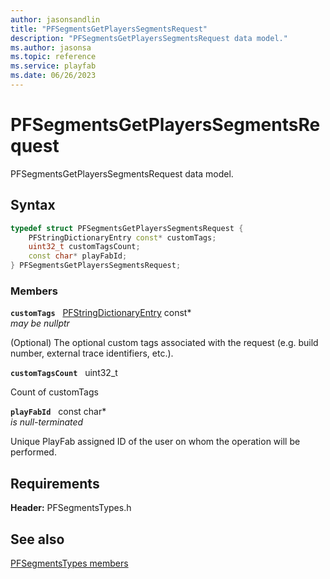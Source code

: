 ```yaml
---
author: jasonsandlin
title: "PFSegmentsGetPlayersSegmentsRequest"
description: "PFSegmentsGetPlayersSegmentsRequest data model."
ms.author: jasonsa
ms.topic: reference
ms.service: playfab
ms.date: 06/26/2023
---
```


# PFSegmentsGetPlayersSegmentsRequest  

PFSegmentsGetPlayersSegmentsRequest data model.  

## Syntax  
  
```cpp
typedef struct PFSegmentsGetPlayersSegmentsRequest {  
    PFStringDictionaryEntry const* customTags;  
    uint32_t customTagsCount;  
    const char* playFabId;  
} PFSegmentsGetPlayersSegmentsRequest;  
```
  
### Members  
  
**`customTags`** &nbsp; [PFStringDictionaryEntry](../../pftypes/structs/pfstringdictionaryentry.md) const*  
*may be nullptr*  
  
(Optional) The optional custom tags associated with the request (e.g. build number, external trace identifiers, etc.).
  
**`customTagsCount`** &nbsp; uint32_t  
  
Count of customTags
  
**`playFabId`** &nbsp; const char*  
*is null-terminated*  
  
Unique PlayFab assigned ID of the user on whom the operation will be performed.
  
  
## Requirements  
  
**Header:** PFSegmentsTypes.h
  
## See also  
[PFSegmentsTypes members](../pfsegmentstypes_members.md)  

  
  
